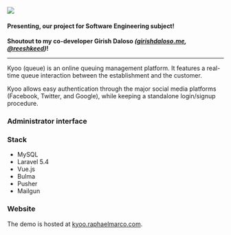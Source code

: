 <div class="has-text-centered has-contents-below">

![](/assets/img/projects/kyoo-logo.png)

#### Presenting, our project for Software Engineering subject!

**Shoutout to my co-developer Girish Daloso _([girishdaloso.me](http://girishdaloso.me), [@reeshkeed](https://github.com/reeshkeed))_!**

</div>

<hr />

Kyoo (queue) is an online queuing management platform. It features a real-time queue interaction between the establishment and the customer.

<Browser src="/assets/img/projects/kyoo-01.png"></Browser>

Kyoo allows easy authentication through the major social media platforms (Facebook, Twitter, and Google), while keeping a standalone login/signup procedure.

<Browser src="/assets/img/projects/kyoo-02.png"></Browser>

### Administrator interface

<Browser src="/assets/img/projects/kyoo-03.png"></Browser>

<Browser src="/assets/img/projects/kyoo-04.png"></Browser>

<Browser src="/assets/img/projects/kyoo-05.png"></Browser>

### Stack
* MySQL
* Laravel 5.4
* Vue.js
* Bulma
* Pusher
* Mailgun

### Website
The demo is hosted at [kyoo.raphaelmarco.com](https://kyoo.raphaelmarco.com).
